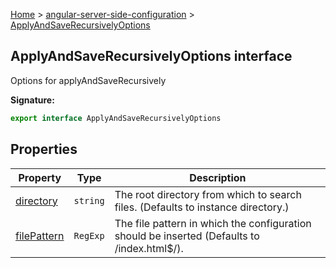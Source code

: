 [Home](./index) &gt; [angular-server-side-configuration](./angular-server-side-configuration.md) &gt; [ApplyAndSaveRecursivelyOptions](./angular-server-side-configuration.applyandsaverecursivelyoptions.md)

## ApplyAndSaveRecursivelyOptions interface

Options for applyAndSaveRecursively

<b>Signature:</b>

```typescript
export interface ApplyAndSaveRecursivelyOptions 
```

## Properties

|  Property | Type | Description |
|  --- | --- | --- |
|  [directory](./angular-server-side-configuration.applyandsaverecursivelyoptions.directory.md) | `string` | The root directory from which to search files. (Defaults to instance directory.) |
|  [filePattern](./angular-server-side-configuration.applyandsaverecursivelyoptions.filepattern.md) | `RegExp` | The file pattern in which the configuration should be inserted (Defaults to /index.html$/). |

